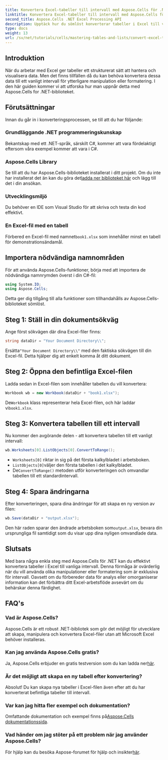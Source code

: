 ```yaml
---
title: Konvertera Excel-tabeller till intervall med Aspose.Cells för .NET
linktitle: Konvertera Excel-tabeller till intervall med Aspose.Cells för .NET
second_title: Aspose.Cells .NET Excel Processing API
description: Upptäck hur du sömlöst konverterar tabeller i Excel till vanliga intervall med det kraftfulla Aspose.Cells for .NET-biblioteket. Den här steg-för-steg-guiden täcker allt från att ställa in din miljö till att utföra konverteringen.
type: docs
weight: 13
url: /sv/net/tutorials/cells/mastering-tables-and-lists/convert-excel-tables-to-range/
---
```

## Introduktion

När du arbetar med Excel ger tabeller ett strukturerat sätt att hantera och visualisera data. Men det finns tillfällen då du kan behöva konvertera dessa data till ett vanligt intervall för ytterligare manipulation eller formatering. I den här guiden kommer vi att utforska hur man uppnår detta med Aspose.Cells for .NET-biblioteket.

## Förutsättningar
Innan du går in i konverteringsprocessen, se till att du har följande:

### Grundläggande .NET programmeringskunskap
Bekantskap med ett .NET-språk, särskilt C#, kommer att vara fördelaktigt eftersom våra exempel kommer att vara i C#.

### Aspose.Cells Library
 Se till att du har Aspose.Cells-biblioteket installerat i ditt projekt. Om du inte har installerat det än kan du göra det[ladda ner biblioteket här](https://releases.aspose.com/cells/net/) och lägg till det i din ansökan.

### Utvecklingsmiljö
Du behöver en IDE som Visual Studio för att skriva och testa din kod effektivt.

### En Excel-fil med en tabell
 Förbered en Excel-fil med namnet`book1.xlsx` som innehåller minst en tabell för demonstrationsändamål.

## Importera nödvändiga namnområden
För att använda Aspose.Cells-funktioner, börja med att importera de nödvändiga namnrymden överst i din C#-fil:

```csharp
using System.IO;
using Aspose.Cells;
```

Detta ger dig tillgång till alla funktioner som tillhandahålls av Aspose.Cells-biblioteket sömlöst.

## Steg 1: Ställ in din dokumentsökväg
Ange först sökvägen där dina Excel-filer finns:

```csharp
string dataDir = "Your Document Directory\\";
```
 Ersätta`"Your Document Directory\\"` med den faktiska sökvägen till din Excel-fil. Detta hjälper dig att enkelt komma åt ditt dokument.

## Steg 2: Öppna den befintliga Excel-filen
Ladda sedan in Excel-filen som innehåller tabellen du vill konvertera:

```csharp
Workbook wb = new Workbook(dataDir + "book1.xlsx");
```
 De`Workbook` klass representerar hela Excel-filen, och här laddar vi`book1.xlsx`.

## Steg 3: Konvertera tabellen till ett intervall
Nu kommer den avgörande delen - att konvertera tabellen till ett vanligt intervall:

```csharp
wb.Worksheets[0].ListObjects[0].ConvertToRange();
```

- `Worksheets[0]` riktar in sig på det första kalkylbladet i arbetsboken.
- `ListObjects[0]`väljer den första tabellen i det kalkylbladet.
-  De`ConvertToRange()` metoden utför konverteringen och omvandlar tabellen till ett standardintervall.

## Steg 4: Spara ändringarna
Efter konverteringen, spara dina ändringar för att skapa en ny version av filen:

```csharp
wb.Save(dataDir + "output.xlsx");
```
 Den här raden sparar den ändrade arbetsboken som`output.xlsx`, bevara din ursprungliga fil samtidigt som du visar upp dina nyligen omvandlade data.

## Slutsats
Med bara några enkla steg med Aspose.Cells för .NET kan du effektivt konvertera tabeller i Excel till vanliga intervall. Denna förmåga är ovärderlig när du vill använda olika manipulationer eller formatering som är exklusiva för intervall. Oavsett om du förbereder data för analys eller omorganiserar information kan det förbättra ditt Excel-arbetsflöde avsevärt om du behärskar denna färdighet.

## FAQ's

### Vad är Aspose.Cells?
Aspose.Cells är ett robust .NET-bibliotek som gör det möjligt för utvecklare att skapa, manipulera och konvertera Excel-filer utan att Microsoft Excel behöver installeras.

### Kan jag använda Aspose.Cells gratis?
Ja, Aspose.Cells erbjuder en gratis testversion som du kan ladda ner[här](https://releases.aspose.com/cells/net/).

### Är det möjligt att skapa en ny tabell efter konvertering?
Absolut! Du kan skapa nya tabeller i Excel-filen även efter att du har konverterat befintliga tabeller till intervall.

### Var kan jag hitta fler exempel och dokumentation?
 Omfattande dokumentation och exempel finns på[Aspose.Cells dokumentationssida](https://reference.aspose.com/cells/net/).

### Vad händer om jag stöter på ett problem när jag använder Aspose.Cells?
 För hjälp kan du besöka Aspose-forumet för hjälp och insikter[här](https://forum.aspose.com/c/cells/9).
